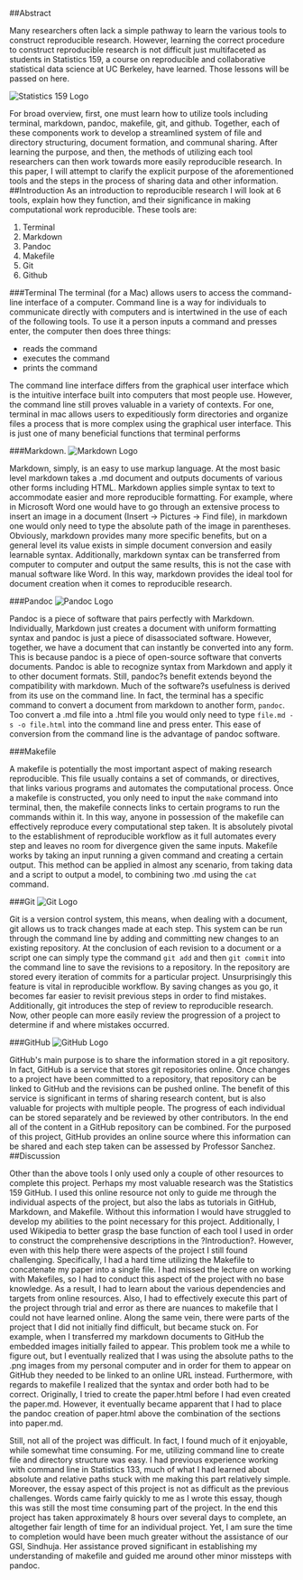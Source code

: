 ##Abstract

Many researchers often lack a simple pathway to learn the various tools to construct reproducible research.  However, learning the correct procedure to construct reproducible research is not difficult just multifaceted as students in Statistics 159, a course on reproducible and collaborative statistical data science at UC Berkeley, have learned. Those lessons will be passed on here.  

![Statistics 159 Logo](https://raw.githubusercontent.com/ucb-stat159/stat159-fall-2016/master/projects/proj01/images/stat159-logo.png)

For broad overview, first, one must learn how to utilize tools including terminal, markdown, pandoc, makefile, git, and github. Together, each of these components work to develop a streamlined system of file and directory structuring, document formation, and communal sharing.  After learning the purpose, and then, the methods of utilizing each tool researchers can then work towards more easily reproducible research.  In this paper, I will attempt to clarify the explicit purpose of the aforementioned tools and the steps in the process of sharing data and other information. 
##Introduction
As an introduction to reproducible research I will look at 6 tools, explain how they function, and their significance in making computational work reproducible.  These tools are:
 
 1. Terminal
 2. Markdown
 3. Pandoc
 4. Makefile
 5. Git
 6. Github

###Terminal
The terminal (for a Mac) allows users to access the command-line interface of a computer.  Command line is a way for individuals to communicate directly with computers and is intertwined in the use of each of the following tools.  To use it a person inputs a command and presses enter, the computer then does three things:
 
 * reads the command
 * executes the command
 * prints the command

The command line interface differs from the graphical user interface which is the intuitive interface built into computers that most people use.  However, the command line still proves valuable in a variety of contexts.  For one, terminal in mac allows users to expeditiously form directories and organize files a process that is more complex using the graphical user interface.  This is just one of many beneficial functions that terminal performs

###Markdown.
![Markdown Logo](https://raw.githubusercontent.com/ucb-stat159/stat159-fall-2016/master/projects/proj01/images/markdown-logo.png)

Markdown, simply, is an easy to use markup language.  At the most basic level markdown takes a .md document and outputs documents of various other forms including HTML.  Markdown applies simple syntax to text to accommodate easier and more reproducible formatting. For example, where in Microsoft Word one would have to go through an extensive process to insert an image in a document (Insert -> Pictures -> Find file), in markdown one would only need to type the absolute path of the image in parentheses.  Obviously, markdown provides many more specific benefits, but on a general level its value exists in simple document conversion and easily learnable syntax.  Additionally, markdown syntax can be transferred from computer to computer and output the same results, this is not the case with manual software like Word.  In this way, markdown provides the ideal tool for document creation when it comes to reproducible research.

###Pandoc
![Pandoc Logo](https://raw.githubusercontent.com/ucb-stat159/stat159-fall-2016/master/projects/proj01/images/pandoc-logo.png)

Pandoc is a piece of software that pairs perfectly with Markdown.  Individually, Markdown just creates a document with uniform formatting syntax and pandoc is just a piece of disassociated software.  However, together, we have a document that can instantly be converted into any form.  This is because pandoc is a piece of open-source software that converts documents.  Pandoc is able to recognize syntax from Markdown and apply it to other document formats. Still, pandoc?s benefit extends beyond the compatibility with markdown.  Much of the software?s usefulness is derived from its use on the command line.  In fact, the terminal has a specific command to convert a document from markdown to another form, `pandoc`.  Too convert a .md file into a .html file you would only need to type `file.md -s -o file.html` into the command line and press enter.  This ease of conversion from the command line is the advantage of pandoc software.

###Makefile

A makefile is potentially the most important aspect of making research reproducible.  This file usually contains a set of commands, or directives, that links various programs and automates the computational process.  Once a makefile is constructed, you only need to input the `make` command into terminal, then, the makefile connects links to certain programs to run the commands within it.  In this way, anyone in possession of the makefile can effectively reproduce every computational step taken.  It is absolutely pivotal to the establishment of reproducible workflow as it full automates every step and leaves no room for divergence given the same inputs.  Makefile works by taking an input running a given command and creating a certain output.  This method can be applied in almost any scenario, from taking data and a script to output a model, to combining two .md using the `cat` command. 

###Git
![Git Logo](https://raw.githubusercontent.com/ucb-stat159/stat159-fall-2016/master/projects/proj01/images/git-logo.png)

Git is a version control system, this means, when dealing with a document, git allows us to track changes made at each step.  This system can be run through the command line by adding and committing new changes to an existing repository.  At the conclusion of each revision to a document or a script one can simply type the command `git add` and then `git commit` into the command line to save the revisions to a repository.  In the repository are stored every iteration of commits for a particular project.  Unsurprisingly this feature is vital in reproducible workflow.  By saving changes as you go, it becomes far easier to revisit previous steps in order to find mistakes.  Additionally, git introduces the step of review to reproducible research.  Now, other people can more easily review the progression of a project to determine if and where mistakes occurred.  

###GitHub
![GitHub Logo](https://raw.githubusercontent.com/ucb-stat159/stat159-fall-2016/master/projects/proj01/images/github-logo.png)

GitHub's main purpose is to share the information stored in a git repository.  In fact, GitHub is a service that stores git repositories online.  Once changes to a project have been committed to a repository, that repository can be linked to GitHub and the revisions can be pushed online.  The benefit of this service is significant in terms of sharing research content, but is also valuable for projects with multiple people.  The progress of each individual can be stored separately and be reviewed by other contributors.  In the end all of the content in a GitHub repository can be combined.  For the purposed of this project, GitHub provides an online source where this information can be shared and each step taken can be assessed by Professor Sanchez.
##Discussion

Other than the above tools I only used only a couple of other resources to complete this project.  Perhaps my most valuable research was the Statistics 159 GitHub. I used this online resource not only to guide me through the individual aspects of the project, but also the labs as tutorials in GitHub, Markdown, and Makefile.  Without this information I would have struggled to develop my abilities to the point necessary for this project.  Additionally, I used Wikipedia to better grasp the base function of each tool I used in order to construct the comprehensive descriptions in the ?Introduction?.  However, even with this help there were aspects of the project I still found challenging.  Specifically, I had a hard time utilizing the Makefile to concatenate my paper into a single file.  I had missed the lecture on working with Makefiles, so I had to conduct this aspect of the project with no base knowledge.  As a result, I had to learn about the various dependencies and targets from online resources. Also, I had to effectively execute this part of the project through trial and error as there are nuances to makefile that I could not have learned online.  Along the same vein, there were parts of the project that I did not initially find difficult, but became stuck on.  For example, when I transferred my markdown documents to GitHub the embedded images initially failed to appear.  This problem took me a while to figure out, but I eventually realized that I was using the absolute paths to the .png images from my personal computer and in order for them to appear on GitHub they needed to be linked to an online URL instead.  Furthermore, with regards to makefile I realized that the syntax and order both had to be correct.  Originally, I tried to create the paper.html before I had even created the paper.md.  However, it eventually became apparent that I had to place the pandoc creation of paper.html above the combination of the sections into paper.md.  

Still, not all of the project was difficult.  In fact, I found much of it enjoyable, while somewhat time consuming.  For me, utilizing command line to create file and directory structure was easy.  I had previous experience working with command line in Statistics 133, much of what I had learned about absolute and relative paths stuck with me making this part relatively simple.  Moreover, the essay aspect of this project is not as difficult as the previous challenges.  Words came fairly quickly to me as I wrote this essay, though this was still the most time consuming part of the project.  In the end this project has taken approximately 8 hours over several days to complete, an altogether fair length of time for an individual project.  Yet, I am sure the time to completion would have been much greater without the assistance of our GSI, Sindhuja.  Her assistance proved significant in establishing my understanding of makefile and guided me around other minor missteps with pandoc.